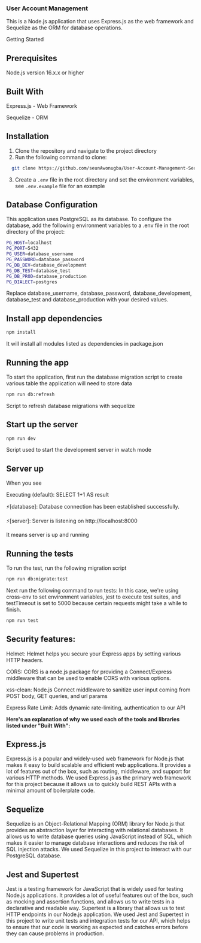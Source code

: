 ### User Account Management

This is a Node.js application that uses Express.js as the web framework and Sequelize as the ORM for database operations.

Getting Started

## Prerequisites

Node.js version 16.x.x or higher

## Built With

Express.js - Web Framework

Sequelize - ORM

## Installation

1. Clone the repository and navigate to the project directory
2. Run the following command to clone:

```bash
  git clone https://github.com/seunAwonugba/User-Account-Management-Server.git
```

3. Create a `.env` file in the root directory and set the environment variables, see `.env.example` file for an example

## Database Configuration

This application uses PostgreSQL as its database. To configure the database, add the following environment variables to a .env file in the root directory of the project:

```bash
PG_HOST=localhost
PG_PORT=5432
PG_USER=database_username
PG_PASSWORD=database_password
PG_DB_DEV=database_development
PG_DB_TEST=database_test
PG_DB_PROD=database_production
PG_DIALECT=postgres
```

Replace database_username, database_password, database_development, database_test and database_production with your desired values.

## Install app dependencies

```bash
npm install
```

It will install all modules listed as dependencies in package.json

## Running the app

To start the application, first run the database migration script to create various table the application will need to store data

```bash
npm run db:refresh
```

Script to refresh database migrations with sequelize

## Start up the server

```bash
npm run dev
```

Script used to start the development server in watch mode

## Server up

When you see

Executing (default): SELECT 1+1 AS result

⚡️[database]: Database connection has been established successfully.

⚡️[server]: Server is listening on http://localhost:8000

It means server is up and running

## Running the tests

To run the test, run the following migration script

```bash
npm run db:migrate:test
```

Next run the following command to run tests:
In this case, we're using cross-env to set environment variables, jest to execute test suites, and testTimeout is set to 5000 because certain requests might take a while to finish.

```bash
npm run test
```

## Security features:

Helmet: Helmet helps you secure your Express apps by setting various HTTP headers.

CORS: CORS is a node.js package for providing a Connect/Express middleware that can be used to enable CORS with various options.

xss-clean: Node.js Connect middleware to sanitize user input coming from POST body, GET queries, and url params

Express Rate Limit: Adds dynamic rate-limiting, authentication to our API

**Here's an explanation of why we used each of the tools and libraries listed under "Built With":**

## Express.js

Express.js is a popular and widely-used web framework for Node.js that makes it easy to build scalable and efficient web applications. It provides a lot of features out of the box, such as routing, middleware, and support for various HTTP methods. We used Express.js as the primary web framework for this project because it allows us to quickly build REST APIs with a minimal amount of boilerplate code.

## Sequelize

Sequelize is an Object-Relational Mapping (ORM) library for Node.js that provides an abstraction layer for interacting with relational databases. It allows us to write database queries using JavaScript instead of SQL, which makes it easier to manage database interactions and reduces the risk of SQL injection attacks. We used Sequelize in this project to interact with our PostgreSQL database.

## Jest and Supertest

Jest is a testing framework for JavaScript that is widely used for testing Node.js applications. It provides a lot of useful features out of the box, such as mocking and assertion functions, and allows us to write tests in a declarative and readable way. Supertest is a library that allows us to test HTTP endpoints in our Node.js application. We used Jest and Supertest in this project to write unit tests and integration tests for our API, which helps to ensure that our code is working as expected and catches errors before they can cause problems in production.
